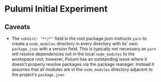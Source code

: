# Pulumi Initial Experiment

## Caveats
- The `nohoist: "**/*"` field in the root package.json instructs `yarn` to create
a `node_modules` directory in every directory with its' own `package.json` with a version field.
This is typically not necessary as `yarn` will resolve dependencies not in the local `node_modules`
to the workspace root, however, Pulumi has an outstanding issue where it doesn't properly resolve
packages via the package manager. Instead it assumes that all modules are in the `node_modules`
directory adjacent to the project's `package.json`
